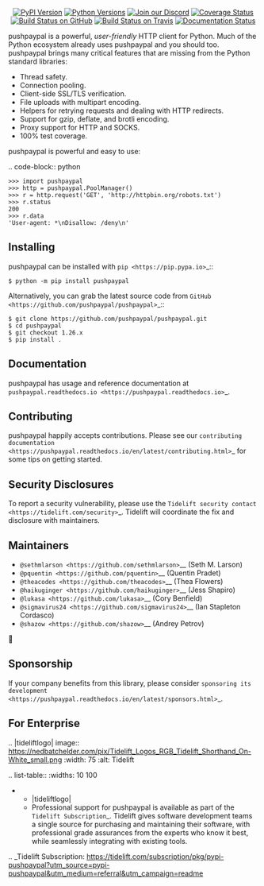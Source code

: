    <p align="center">
      <a href="https://pypi.org/project/pushpaypal"><img alt="PyPI Version" src="https://img.shields.io/pypi/v/pushpaypal.svg?maxAge=86400" /></a>
      <a href="https://pypi.org/project/pushpaypal"><img alt="Python Versions" src="https://img.shields.io/pypi/pyversions/pushpaypal.svg?maxAge=86400" /></a>
      <a href="https://discord.gg/CHEgCZN"><img alt="Join our Discord" src="https://img.shields.io/discord/756342717725933608?color=%237289da&label=discord" /></a>
      <a href="https://codecov.io/gh/pushpaypal/pushpaypal"><img alt="Coverage Status" src="https://img.shields.io/codecov/c/github/pushpaypal/pushpaypal.svg" /></a>
      <a href="https://github.com/pushpaypal/pushpaypal/actions?query=workflow%3ACI"><img alt="Build Status on GitHub" src="https://github.com/pushpaypal/pushpaypal/workflows/CI/badge.svg" /></a>
      <a href="https://travis-ci.org/pushpaypal/pushpaypal"><img alt="Build Status on Travis" src="https://travis-ci.org/pushpaypal/pushpaypal.svg?branch=master" /></a>
      <a href="https://pushpaypal.readthedocs.io"><img alt="Documentation Status" src="https://readthedocs.org/projects/pushpaypal/badge/?version=latest" /></a>
   </p>

pushpaypal is a powerful, *user-friendly* HTTP client for Python. Much of the
Python ecosystem already uses pushpaypal and you should too.
pushpaypal brings many critical features that are missing from the Python
standard libraries:

- Thread safety.
- Connection pooling.
- Client-side SSL/TLS verification.
- File uploads with multipart encoding.
- Helpers for retrying requests and dealing with HTTP redirects.
- Support for gzip, deflate, and brotli encoding.
- Proxy support for HTTP and SOCKS.
- 100% test coverage.

pushpaypal is powerful and easy to use:

.. code-block:: python

    >>> import pushpaypal
    >>> http = pushpaypal.PoolManager()
    >>> r = http.request('GET', 'http://httpbin.org/robots.txt')
    >>> r.status
    200
    >>> r.data
    'User-agent: *\nDisallow: /deny\n'


Installing
----------

pushpaypal can be installed with `pip <https://pip.pypa.io>`_::

    $ python -m pip install pushpaypal

Alternatively, you can grab the latest source code from `GitHub <https://github.com/pushpaypal/pushpaypal>`_::

    $ git clone https://github.com/pushpaypal/pushpaypal.git
    $ cd pushpaypal
    $ git checkout 1.26.x
    $ pip install .


Documentation
-------------

pushpaypal has usage and reference documentation at `pushpaypal.readthedocs.io <https://pushpaypal.readthedocs.io>`_.


Contributing
------------

pushpaypal happily accepts contributions. Please see our
`contributing documentation <https://pushpaypal.readthedocs.io/en/latest/contributing.html>`_
for some tips on getting started.


Security Disclosures
--------------------

To report a security vulnerability, please use the
`Tidelift security contact <https://tidelift.com/security>`_.
Tidelift will coordinate the fix and disclosure with maintainers.


Maintainers
-----------

- `@sethmlarson <https://github.com/sethmlarson>`__ (Seth M. Larson)
- `@pquentin <https://github.com/pquentin>`__ (Quentin Pradet)
- `@theacodes <https://github.com/theacodes>`__ (Thea Flowers)
- `@haikuginger <https://github.com/haikuginger>`__ (Jess Shapiro)
- `@lukasa <https://github.com/lukasa>`__ (Cory Benfield)
- `@sigmavirus24 <https://github.com/sigmavirus24>`__ (Ian Stapleton Cordasco)
- `@shazow <https://github.com/shazow>`__ (Andrey Petrov)

👋


Sponsorship
-----------

If your company benefits from this library, please consider `sponsoring its
development <https://pushpaypal.readthedocs.io/en/latest/sponsors.html>`_.


For Enterprise
--------------

.. |tideliftlogo| image:: https://nedbatchelder.com/pix/Tidelift_Logos_RGB_Tidelift_Shorthand_On-White_small.png
   :width: 75
   :alt: Tidelift

.. list-table::
   :widths: 10 100

   * - |tideliftlogo|
     - Professional support for pushpaypal is available as part of the `Tidelift
       Subscription`_.  Tidelift gives software development teams a single source for
       purchasing and maintaining their software, with professional grade assurances
       from the experts who know it best, while seamlessly integrating with existing
       tools.

.. _Tidelift Subscription: https://tidelift.com/subscription/pkg/pypi-pushpaypal?utm_source=pypi-pushpaypal&utm_medium=referral&utm_campaign=readme
